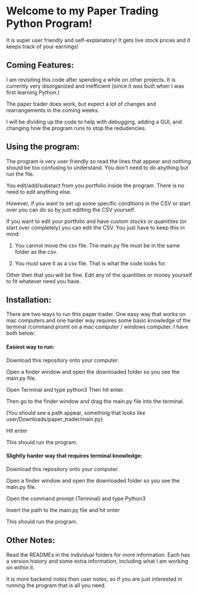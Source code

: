 # Welcome to my Paper Trading Python Program!

It is super user friendly and self-explanatory!  It gets live stock prices and it keeps track of your earnings!  


## Coming Features:

I am revisiting this code after spending a while on other projects.  It is currently very disorganized and inefficient (since it was built when I was first learning Python.)

The paper trader does work, but expect a lot of changes and rearrangements in the coming weeks.

I will be dividing up the code to help with debugging, adding a GUI, and changing how the program runs to stop the redudencies.  


## Using the program:

The program is very user friendly so read the lines that appear and nothing should be too confusing to understand.  You don't need to do anything but run the file.

You edit/add/substact from you portfolio inside the program.  There is no need to edit anything else.  

However, if you want to set up some specific conditions in the CSV or start over you can do so by just editting the CSV yourself.

If you want to edit your portfolio and have custom stocks or quanitites (or start over completely) you can edit the CSV.  You just have to keep this in mind:

1. You cannot move the csv file.  The main.py file must be in the same folder as the csv.

2. You must save it as a csv file.  That is what the code looks for.

Other then that you will be fine.  Edit any of the quantities or money yourself to fit whatever need you have.


## Installation:

There are two ways to run this paper trader.  One easy way that works on mac computers and one harder way requires some basic knowledge of the terminal /command promt on a mac computer / windows computer.  I have both below:

#### Easiest way to run:

Download this repository onto your computer.

Open a finder window and open the downloaded folder so you see the main.py file. 

Open Terminal and type python3
Then hit enter.

Then go to the finder window and drag the main.py file into the terminal.  

(You should see a path appear, something that looks like user/Downloads/paper_trader/main.py)

Hit enter

This should run the program.


#### Slightly harder way that requires terminal knowledge:

Download this repository onto your computer.

Open a finder window and open the downloaded folder so you see the main.py file. 

Open the command prompt (Terminal) and type Python3

Insert the path to the main.py file and hit enter

This should run the program.


## Other Notes:

Read the READMEs in the individual folders for more information.  Each has a version history and some extra information, including what I am working on within it.

It is more backend notes then user notes, so if you are just interested in running the program that is all you need.

